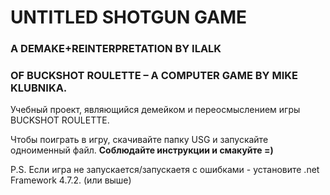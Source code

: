 # UNTITLED SHOTGUN GAME
### A DEMAKE+REINTERPRETATION BY ILALK 
### OF BUCKSHOT ROULETTE – A COMPUTER GAME BY MIKE KLUBNIKA.
Учебный проект, являющийся демейком и переосмыслением игры BUCKSHOT ROULETTE.

Чтобы поиграть в игру, скачивайте папку USG и запускайте одноименный файл. <b>Соблюдайте инструкции и смакуйте =)</b> 

P.S. Если игра не запускается/запускаетя с ошибками - установите .net Framework 4.7.2. (или выше)
